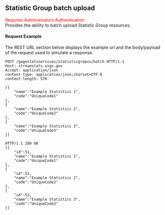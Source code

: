 ## Statistic Group batch upload
<span style="color:red">Requires Administrators Authentication</span>  
Provides the ability to batch upload Statistic Group resources.
#### Request Example
The REST URL section below displays the example url and the body/payload of the request used to simulate a response.

```
POST /gagestatsservices/statisticgropus/batch HTTP/1.1
Host: streamstats.usgs.gov
Accept: application/json
content-type: application/json;charset=UTF-8
content-length: 576

[{
    "name":"Example Statistics 1",
    "code":"UniqueCode1"
},
{
    "name":"Example Statistics 2",
    "code":"UniqueCode2"
},
{
    "name":"Example Statistics 3",
    "code":"UniqueCode3"
}]
```

```
HTTP/1.1 200 OK
[{
	"id":51,
    "name":"Example Statistics 1",
    "code":"UniqueCode1"
},
{
	"id":52,
    "name":"Example Statistics 2",
    "code":"UniqueCode2"
},
{
	"id":53,
    "name":"Example Statistics 3",
    "code":"UniqueCode3"
}]
```